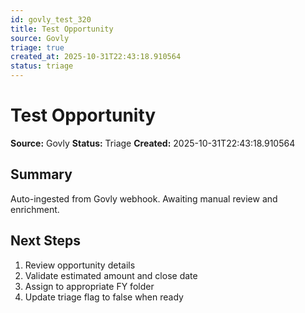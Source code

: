 ```yaml
---
id: govly_test_320
title: Test Opportunity
source: Govly
triage: true
created_at: 2025-10-31T22:43:18.910564
status: triage
---
```


# Test Opportunity

**Source:** Govly
**Status:** Triage
**Created:** 2025-10-31T22:43:18.910564

## Summary

Auto-ingested from Govly webhook. Awaiting manual review and enrichment.

## Next Steps

1. Review opportunity details
2. Validate estimated amount and close date
3. Assign to appropriate FY folder
4. Update triage flag to false when ready
